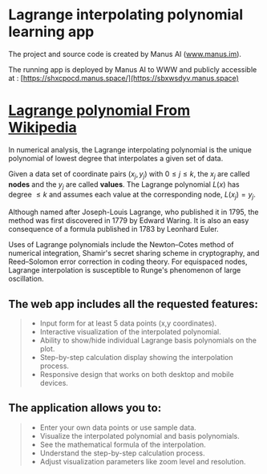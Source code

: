 # Lagrange interpolating polynomial learning app

The project and source code is created by Manus AI (www.manus.im).

The running app is deployed by Manus AI to WWW and publicly accessible at : [https://shxcpocd.manus.space/](https://sbxwsdyv.manus.space) 

[Lagrange polynomial From Wikipedia](https://en.wikipedia.org/wiki/Lagrange_polynomial)
===============

In numerical analysis, the Lagrange interpolating polynomial is the unique polynomial of lowest degree that interpolates a given set of data.


Given a data set of coordinate pairs $(x_j, y_j)$ with $0 \leq j \leq k,$ the $x_j$ are called **nodes** and the $y_j$ are called **values**. The Lagrange polynomial $L(x)$ has degree $\le k$ and assumes each value at the corresponding node, $L(x_j) = y_j$.

Although named after Joseph-Louis Lagrange, who published it in 1795, the method was first discovered in 1779 by Edward Waring. It is also an easy consequence of a formula published in 1783 by Leonhard Euler. 

Uses of Lagrange polynomials include the Newton–Cotes method of numerical integration, Shamir's secret sharing scheme in cryptography, and Reed–Solomon error correction in coding theory.
For equispaced nodes, Lagrange interpolation is susceptible to Runge's phenomenon of large oscillation.

The web app includes all the requested features:
---------------
> - Input form for at least 5 data points (x,y coordinates).
> - Interactive visualization of the interpolated polynomial.
> - Ability to show/hide individual Lagrange basis polynomials on the plot.
> - Step-by-step calculation display showing the interpolation process.
> - Responsive design that works on both desktop and mobile devices.

The application allows you to:
---------------
> - Enter your own data points or use sample data.
> - Visualize the interpolated polynomial and basis polynomials.
> - See the mathematical formula of the interpolation.
> - Understand the step-by-step calculation process.
> - Adjust visualization parameters like zoom level and resolution.

